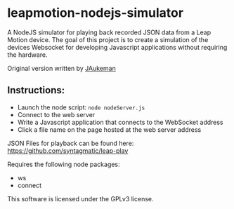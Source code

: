 leapmotion-nodejs-simulator
===========================

A NodeJS simulator for playing back recorded JSON data from a Leap Motion device. The goal of this project is to create a simulation of the devices Websocket for developing Javascript applications without requiring the hardware.

Original version written by [JAukeman](https://github.com/jaukeman)

Instructions:
---------------
* Launch the node script: `node nodeServer.js`
* Connect to the web server
* Write a Javascript application that connects to the WebSocket address
* Click a file name on the page hosted at the web server address

JSON Files for playback can be found here:
https://github.com/syntagmatic/leap-play

Requires the following node packages:
* ws
* connect

This software is licensed under the GPLv3 license.

